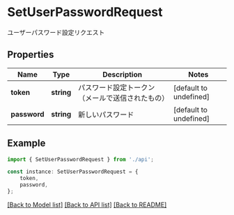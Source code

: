 # SetUserPasswordRequest

ユーザーパスワード設定リクエスト

## Properties

Name | Type | Description | Notes
------------ | ------------- | ------------- | -------------
**token** | **string** | パスワード設定トークン（メールで送信されたもの） | [default to undefined]
**password** | **string** | 新しいパスワード | [default to undefined]

## Example

```typescript
import { SetUserPasswordRequest } from './api';

const instance: SetUserPasswordRequest = {
    token,
    password,
};
```

[[Back to Model list]](../README.md#documentation-for-models) [[Back to API list]](../README.md#documentation-for-api-endpoints) [[Back to README]](../README.md)
